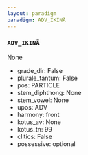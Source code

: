 ```yaml
---
layout: paradigm
paradigm: ADV_IKINÄ
---
```

### ` ADV_IKINÄ `

None
* grade_dir: False
* plurale_tantum: False
* pos: PARTICLE
* stem_diphthong: None
* stem_vowel: None
* upos: ADV
* harmony: front
* kotus_av: None
* kotus_tn: 99
* clitics: False
* possessive: optional
